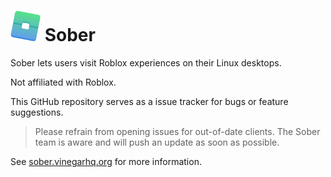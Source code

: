 # <img width="48" src="sober.svg">   Sober

Sober lets users visit Roblox experiences on their Linux desktops.

Not affiliated with Roblox.

This GitHub repository serves as a issue tracker for bugs or feature suggestions.

> Please refrain from opening issues for out-of-date clients. The Sober team is aware and will push an update as soon as possible.

See [sober.vinegarhq.org](https://sober.vinegarhq.org) for more information.
